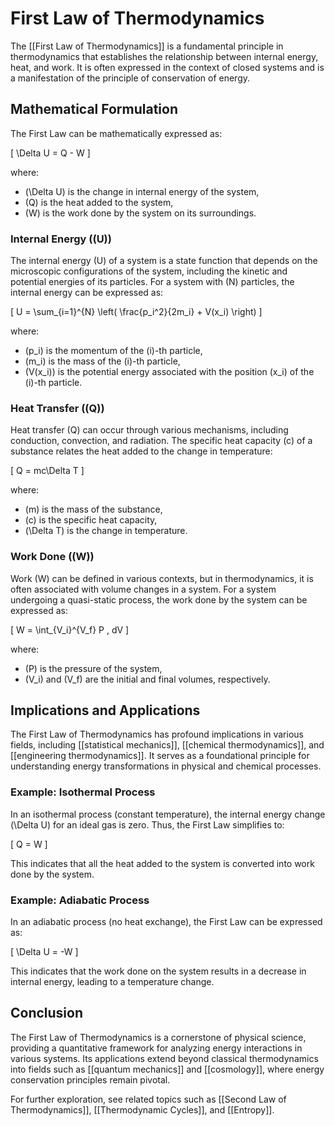 
# First Law of Thermodynamics

The [[First Law of Thermodynamics]] is a fundamental principle in thermodynamics that establishes the relationship between internal energy, heat, and work. It is often expressed in the context of closed systems and is a manifestation of the principle of conservation of energy.

## Mathematical Formulation

The First Law can be mathematically expressed as:

\[
\Delta U = Q - W
\]

where:
- \(\Delta U\) is the change in internal energy of the system,
- \(Q\) is the heat added to the system,
- \(W\) is the work done by the system on its surroundings.

### Internal Energy (\(U\))

The internal energy \(U\) of a system is a state function that depends on the microscopic configurations of the system, including the kinetic and potential energies of its particles. For a system with \(N\) particles, the internal energy can be expressed as:

\[
U = \sum_{i=1}^{N} \left( \frac{p_i^2}{2m_i} + V(x_i) \right)
\]

where:
- \(p_i\) is the momentum of the \(i\)-th particle,
- \(m_i\) is the mass of the \(i\)-th particle,
- \(V(x_i)\) is the potential energy associated with the position \(x_i\) of the \(i\)-th particle.

### Heat Transfer (\(Q\))

Heat transfer \(Q\) can occur through various mechanisms, including conduction, convection, and radiation. The specific heat capacity \(c\) of a substance relates the heat added to the change in temperature:

\[
Q = mc\Delta T
\]

where:
- \(m\) is the mass of the substance,
- \(c\) is the specific heat capacity,
- \(\Delta T\) is the change in temperature.

### Work Done (\(W\))

Work \(W\) can be defined in various contexts, but in thermodynamics, it is often associated with volume changes in a system. For a system undergoing a quasi-static process, the work done by the system can be expressed as:

\[
W = \int_{V_i}^{V_f} P \, dV
\]

where:
- \(P\) is the pressure of the system,
- \(V_i\) and \(V_f\) are the initial and final volumes, respectively.

## Implications and Applications

The First Law of Thermodynamics has profound implications in various fields, including [[statistical mechanics]], [[chemical thermodynamics]], and [[engineering thermodynamics]]. It serves as a foundational principle for understanding energy transformations in physical and chemical processes.

### Example: Isothermal Process

In an isothermal process (constant temperature), the internal energy change \(\Delta U\) for an ideal gas is zero. Thus, the First Law simplifies to:

\[
Q = W
\]

This indicates that all the heat added to the system is converted into work done by the system.

### Example: Adiabatic Process

In an adiabatic process (no heat exchange), the First Law can be expressed as:

\[
\Delta U = -W
\]

This indicates that the work done on the system results in a decrease in internal energy, leading to a temperature change.

## Conclusion

The First Law of Thermodynamics is a cornerstone of physical science, providing a quantitative framework for analyzing energy interactions in various systems. Its applications extend beyond classical thermodynamics into fields such as [[quantum mechanics]] and [[cosmology]], where energy conservation principles remain pivotal.

For further exploration, see related topics such as [[Second Law of Thermodynamics]], [[Thermodynamic Cycles]], and [[Entropy]].
